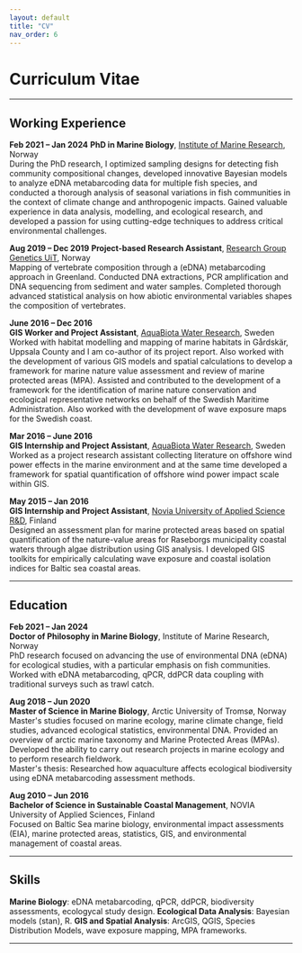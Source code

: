 ```yaml
---
layout: default
title: "CV"
nav_order: 6
---
```


# Curriculum Vitae

---

## Working Experience

**Feb 2021 – Jan 2024**
**PhD in Marine Biology**, [Institute of Marine Research](https://hi.no/hi), Norway  
During the PhD research, I optimized sampling designs for detecting fish community compositional changes, developed innovative Bayesian models to analyze eDNA metabarcoding data for multiple fish species, and conducted a thorough analysis of seasonal variations in fish communities in the context of climate change and anthropogenic impacts. Gained valuable experience in data analysis, modelling, and ecological research, and developed a passion for using cutting-edge techniques to address critical environmental challenges.

**Aug 2019 – Dec 2019**
**Project-based Research Assistant**, [Research Group Genetics UiT](https://uit.no/research/genetics), Norway  
Mapping of vertebrate composition through a (eDNA) metabarcoding approach in Greenland. Conducted DNA extractions, PCR amplification and DNA sequencing from sediment and water samples. Completed thorough advanced statistical analysis on how abiotic environmental variables shapes the composition of vertebrates. 

**June 2016 – Dec 2016**  
**GIS Worker and Project Assistant**, [AquaBiota Water Research](https://www.aquabiota.se/en/us), Sweden  
Worked with habitat modelling and mapping of marine habitats in Gårdskär, Uppsala County and I am co-author of its project report. Also worked with the development of various GIS models and spatial calculations to develop a framework for marine nature value assessment and review of marine protected areas (MPA). Assisted and contributed to the development of a framework for the identification of marine nature conservation and ecological representative networks on behalf of the Swedish Maritime Administration. Also worked with the development of wave exposure maps for the Swedish coast.

**Mar 2016 – June 2016**  
**GIS Internship and Project Assistant**, [AquaBiota Water Research](https://www.aquabiota.se/en/us), Sweden  
Worked as a project research assistant collecting literature on offshore wind power effects in the marine environment and at the same time developed a framework for spatial quantification of offshore wind power impact scale within GIS.

**May 2015 – Jan 2016**  
**GIS Internship and Project Assistant**, [Novia University of Applied Science R&D](https://www.novia.fi/en/rdi/), Finland  
Designed an assessment plan for marine protected areas based on spatial quantification of the nature-value areas for Raseborgs municipality coastal waters through algae distribution using GIS analysis. I developed GIS toolkits for empirically calculating wave exposure and coastal isolation indices for Baltic sea coastal areas. 

---

## Education

**Feb 2021 – Jan 2024**  
**Doctor of Philosophy in Marine Biology**, Institute of Marine Research, Norway  
PhD research focused on advancing the use of environmental DNA (eDNA) for ecological studies, with a particular emphasis on fish communities. Worked with eDNA metabarcoding, qPCR, ddPCR data coupling with traditional surveys such as trawl catch.

**Aug 2018 – Jun 2020**  
**Master of Science in Marine Biology**, Arctic University of Tromsø, Norway  
Master's studies focused on marine ecology, marine climate change, field studies, advanced ecological statistics, environmental DNA. Provided an overview of arctic marine taxonomy and Marine Protected Areas (MPAs). Developed the ability to carry out research projects in marine ecology and to perform research fieldwork.  
Master's thesis: Researched how aquaculture affects ecological biodiversity using eDNA metabarcoding assessment methods.

**Aug 2010 – Jun 2016**  
**Bachelor of Science in Sustainable Coastal Management**, NOVIA University of Applied Sciences, Finland  
Focused on Baltic Sea marine biology, environmental impact assessments (EIA), marine protected areas, statistics, GIS, and environmental management of coastal areas.

---

## Skills

**Marine Biology**: eDNA metabarcoding, qPCR, ddPCR, biodiversity assessments, ecologycal study design.
**Ecological Data Analysis**: Bayesian models (stan), R.
**GIS and Spatial Analysis**: ArcGIS, QGIS, Species Distribution Models, wave exposure mapping, MPA frameworks.

---